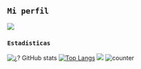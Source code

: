 ## `Mi perfil`

<a href="https://github.com/InconitoOFI"><img src="https://cardivo.vercel.app/api?name=¿?&description=Hola+Soy+¿?.+Colaborador+de+GokuBot.&image=https://telegra.ph/file/83ae0d621538b79360ed4.jpg/revision/latest?cb=20200606024545&usqp=CAU&usqp=CAU&backgroundColor=%23ecf0f1&whatsapp=¿?&pattern=leaf&colorPattern=%23eaeaea" /><a>




### `Estadísticas`

![¿? GitHub stats](https://github-readme-stats.vercel.app/api?username=IncognitoOFI\&rank_icon=github&theme=algolia&locale=es)
[![Top Langs](https://github-readme-stats.vercel.app/api/top-langs/?username=IncognitoOFI&theme=algolia&locale=es)](https://github.com/InconigtoOFI)
![](https://github-contributor-stats.vercel.app/api?username=IncognitoOFI&limit=5&theme=algolia&combine_all_yearly_contributions=true&locale=es)
![counter](https://komarev.com/ghpvc/?username=InconigtoOFI&style=flat-square&theme=algolia&locale=es)
</a>
